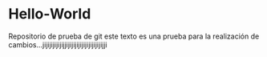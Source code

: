 # Hello-World
Repositorio de prueba de git
este texto es una prueba para la realización de cambios...jijijijijijijjijijijijijijijijijijijji
